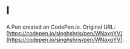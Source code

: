 # I

A Pen created on CodePen.io. Original URL: [https://codepen.io/singhshris/pen/WNaxgYV](https://codepen.io/singhshris/pen/WNaxgYV).

